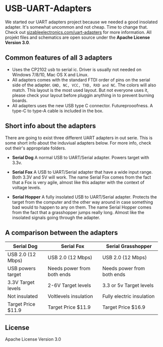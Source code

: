 # USB-UART-Adapters
We started our UART adapters project because we needed a good insolated adapter. It's somewhat uncommon and not cheap. Time to change that. Check out [sizableelectronics.com/uart-adapters](https://sizableelectronics.com/uart-adapters) for more information. All projekt files and schematics are open source under the **Apache License Version 3.0**.

## Common features of all 3 adapters
* Uses the CP2102 usb to serial ic. Driver is usually not needed on Windows 7/8/10, Mac OS X and Linux.
* All adapters comes with the standard FTDI order of pins on the serial side of the adapter. `GND, NC, VCC, TXD, RXD and NC`. The colors will also match. This layout is the most used layout. But not everyone uses it, please check your layout before pluggin anything in to prevent burning boards.
* All adapters uses the new USB type C connector. Futureprooofness. A type-C to type-A cable is included in the box.

## Short info about the adapters
There are going to exist three different UART adapters in out serie. This is some short info about the induviual adapters below. For more info, check out their's appropriate folders.

* **Serial Dog**
A normal USB to UART/Serial adapter. Powers target with 3.3v.

* **Serial Fox**
A USB to UART/Serial adapter that have a wide input range. Both 3.3V and 5V will work. The name Serial Fox comes from the fact that a Fox is very agile, almost like this adapter with the context of voltage levels.

* **Serial Hopper**
A fully insolated USB to UART/Serial adapter. Protects the target from the computer and the other way around in case something bad would to happen to any on them. The name Serial Hopper comes from the fact that a grasshopper jumps really long. Almost like the insolated signals going through the adapter.

## A comparison between the adapters
Serial Dog | Serial Fox | Serial Grasshopper
--- | --- | ---
USB 2.0 (12 Mbps) | USB 2.0 (12 Mbps) | USB 2.0 (12 Mbps)
USB powers target | Needs power from both ends | Needs power from both ends
3.3V Target levels | 2-6V Target levels | 3.3 or 5v Target levels
Not insulated | Voltlevels insulation | Fully electric insulation
Target Price $11.9 | Target Price $11.9 | Target Price $16.9

## License
Apache License Version 3.0
